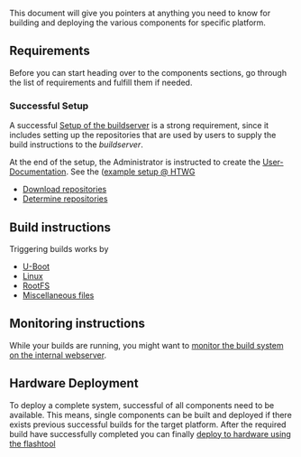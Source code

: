 This document will give you pointers at anything you need to know for building
and deploying the various components for specific platform.

## Requirements
Before you can start heading over to the components sections, go through the
list of requirements and fulfill them if needed.

### Successful Setup
A successful [Setup of the buildserver](../setup) is a strong requirement, since
it includes setting up the repositories that are used by users to supply the
build instructions to the *buildserver*.

At the end of the setup, the Administrator is instructed to create the
[User-Documentation](../setup/user-documentation.md). See the ([example setup @ HTWG](../../setup/examples/user-documentation.md)


* [Download repositories](common/checkout-repositories.md)
* [Determine repositories](common/checkout-repositories.md)

## Build instructions
Triggering builds works by 

* [U-Boot](uboot)
* [Linux](linux)
* [RootFS](roofs)
* [Miscellaneous files](misc)

## Monitoring instructions
While your builds are running, you might want to 
[monitor the build system on the internal
webserver](common/build-monitoring.md).

## Hardware Deployment
To deploy a complete system, successful of all components need to be available.
This means, single components can be built and deployed if there exists
previous successful builds for the target platform. After the required build
have successfully completed you can finally 
[deploy to hardware using the flashtool](flashtool)
